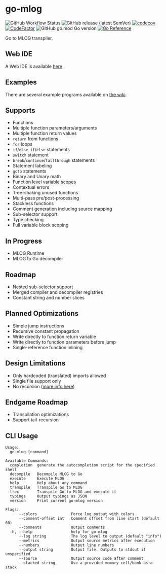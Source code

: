 # go-mlog

![GitHub Workflow Status](https://img.shields.io/github/workflow/status/vilsol/go-mlog/build)
![GitHub release (latest SemVer)](https://img.shields.io/github/v/release/vilsol/go-mlog)
[![codecov](https://codecov.io/gh/Vilsol/go-mlog/branch/master/graph/badge.svg?token=LFNKYWS0N2)](https://codecov.io/gh/Vilsol/go-mlog)
[![CodeFactor](https://www.codefactor.io/repository/github/vilsol/go-mlog/badge)](https://www.codefactor.io/repository/github/vilsol/go-mlog)
![GitHub go.mod Go version](https://img.shields.io/github/go-mod/go-version/vilsol/go-mlog)
[![Go Reference](https://pkg.go.dev/badge/github.com/Vilsol/go-mlog.svg)](https://pkg.go.dev/github.com/Vilsol/go-mlog)

Go to MLOG transpiler.

## Web IDE

A Web IDE is available [here](https://vilsol.github.io/go-mlog-web/?1)

## Examples

There are several example programs available on [the wiki](https://github.com/Vilsol/go-mlog/wiki/Examples).

## Supports

* Functions
* Multiple function parameters/arguments
* Multiple function return values
* `return` from functions
* `for` loops
* `if`/`else if`/`else` statements
* `switch` statement
* `break`/`continue`/`fallthrough` statements
* Statement labeling
* `goto` statements
* Binary and Unary math
* Function level variable scopes
* Contextual errors
* Tree-shaking unused functions
* Multi-pass pre/post-processing
* Stackless functions
* Comment generation including source mapping
* Sub-selector support
* Type checking
* Full variable block scoping

## In Progress

* MLOG Runtime
* MLOG to Go decompiler

## Roadmap

* Nested sub-selector support
* Merged compiler and decompiler registries
* Constant string and number slices

## Planned Optimizations

* Simple jump instructions
* Recursive constant propagation
* Write directly to function return variable
* Write directly to function parameters before jump
* Single-reference function inlining

## Design Limitations

* Only hardcoded (translated) imports allowed
* Single file support only
* No recursion ([more info here](RECURSION.md))

## Endgame Roadmap

* Transpilation optimizations
* Support tail-recursion

## CLI Usage

```
Usage:
  go-mlog [command]

Available Commands:
  completion  generate the autocompletion script for the specified shell
  decompile   Decompile MLOG to Go
  execute     Execute MLOG
  help        Help about any command
  transpile   Transpile Go to MLOG
  trex        Transpile Go to MLOG and execute it
  typings     Output typings as JSON
  version     Print current go-mlog version

Flags:
      --colors               Force log output with colors
      --comment-offset int   Comment offset from line start (default 60)
      --comments             Output comments
  -h, --help                 help for go-mlog
      --log string           The log level to output (default "info")
      --metrics              Output source metrics after execution
      --numbers              Output line numbers
      --output string        Output file. Outputs to stdout if unspecified
      --source               Output source code after comment
      --stacked string       Use a provided memory cell/bank as a stack
```